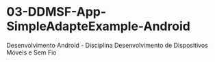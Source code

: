 # 03-DDMSF-App-SimpleAdapteExample-Android
Desenvolvimento Android - Disciplina Desenvolvimento de Dispositivos Móveis e Sem Fio
